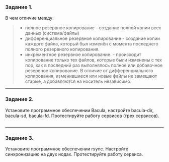 ### Задание 1.

В чем отличие между:

> * полное резервное копирование - создание полной копии всех данных (система/файлы)
> * дифференциальное резервное копирование - создание копии каждого файла, который был изменён с момента последнего полного резервного копирования. 
> * инкрементное резервное копирование. - происходит копирование только тех файлов, которые были изменены с тех пор, как в последний раз выполнялось полное или добавочное резервное копирование. В отличие от дифференциального копирования, изменившиеся или новые файлы не замещают старые, а добавляются на носитель независимо.

---
### Задание 2.

Установите программное обеспечении Bacula, настройте bacula-dir, bacula-sd, bacula-fd. Протестируйте работу сервисов (трех сервисов).

![]()

---
### Задание 3.

Установите программное обеспечении rsync. Настройте синхронизацию на двух нодах. Протестируйте работу сервиса.

![]()
